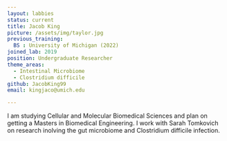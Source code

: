 ```yaml
---
layout: labbies
status: current
title: Jacob King
picture: /assets/img/taylor.jpg
previous_training:
  BS : University of Michigan (2022)
joined_lab: 2019
position: Undergraduate Researcher
theme_areas:
  - Intestinal Microbiome
  - Clostridium difficile
github: JacobKing99
email: kingjaco@umich.edu

---
```


I am studying Cellular and Molecular Biomedical Sciences and plan on getting a Masters in Biomedical Engineering. I work with Sarah Tomkovich on research inolving the gut microbiome and Clostridium difficile infection. 
